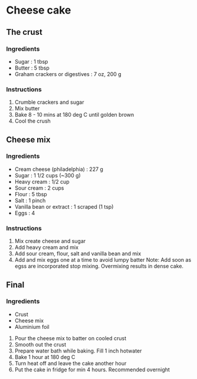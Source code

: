 # Cheese cake

## The crust

### Ingredients

- Sugar                         : 1 tbsp
- Butter                        : 5 tbsp 
- Graham crackers or digestives : 7 oz, 200 g

### Instructions
1. Crumble crackers and sugar
2. Mix butter
3. Bake 8 - 10 mins at 180 deg C until golden brown
4. Cool the crush

## Cheese mix

### Ingredients

- Cream cheese (philadelphia)   : 227 g
- Sugar                         : 1 1/2 cups (~300 g)
- Heavy cream                   : 1/2 cup
- Sour cream                    : 2 cups
- Flour                         : 5 tbsp
- Salt                          : 1 pinch
- Vanilla bean or extract       : 1 scraped (1 tsp)
- Eggs                          : 4

### Instructions

1. Mix create cheese and sugar
2. Add heavy cream and mix
3. Add sour cream, flour, salt and vanilla bean and mix
4. Add and mix eggs one at a time to avoid lumpy batter
Note: Add soon as egss are incorporated stop mixing. Overmixing results in dense cake.

## Final

### Ingredients

- Crust
- Cheese mix
- Aluminium foil

1. Pour the cheese mix to batter on cooled crust
2. Smooth out the crust
3. Prepare water bath while baking. Fill 1 inch hotwater 
4. Bake 1 hour at 180 deg C 
5. Turn heat off and leave the cake another hour
6. Put the cake in fridge for min 4 hours. Recommended overnight